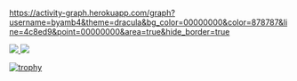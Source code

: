 https://activity-graph.herokuapp.com/graph?username=byamb4&theme=dracula&bg_color=00000000&color=878787&line=4c8ed9&point=00000000&area=true&hide_border=true

<a href="https://github.com/anuraghazra/github-readme-stats">
  <img align="start" src="https://github-readme-stats.vercel.app/api?username=byamb4&show_icons=true&theme=midnight-purple&line_height=24&hide=stars&bg_color=0d1117" />
</a>
<a href="https://github.com/anuraghazra/github-readme-stats">
  <img align="end" src="https://github-readme-stats.vercel.app/api/top-langs/?username=byamb4&layout=compact&theme=midnight-purple&bg_color=0d1117" />
</a>

[![trophy](https://github-profile-trophy.vercel.app/?username=byamb4&theme=darkhub&margin-w=13&margin-h=15&column=7)](https://github.com/ryo-ma/github-profile-trophy)
